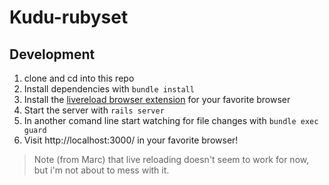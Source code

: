 # Kudu-rubyset

## Development

1. clone and cd into this repo
2. Install dependencies with  `bundle install`
3. Install the [livereload browser extension](http://livereload.com/extensions/#installing-sections) for your favorite browser
4. Start the server with `rails server`
5. In another comand line start watching for file changes with `bundle exec guard`
6. Visit http://localhost:3000/ in your favorite browser!

> Note (from Marc) that live reloading doesn't seem to work for now, but i'm not about to mess with it.